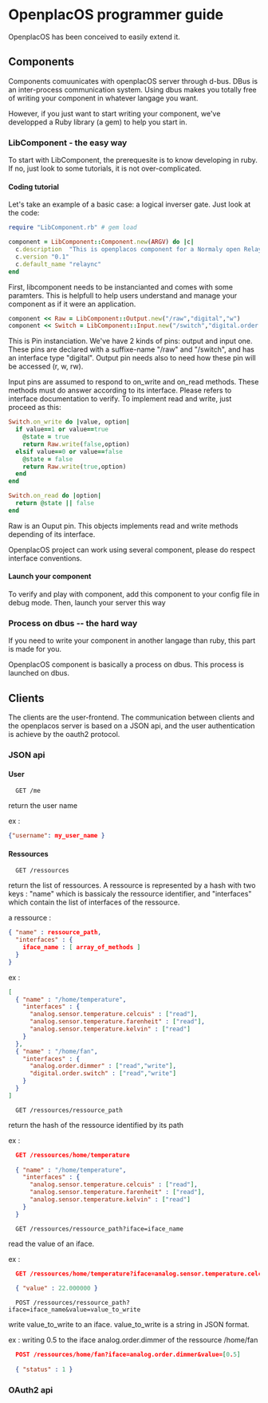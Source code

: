 # OpenplacOS programmer guide #

OpenplacOS has been conceived to easily extend it. 

## Components ##

Components comuunicates with openplacOS server through d-bus. DBus is an inter-process communication system. Using dbus makes you totally free of writing your component in whatever langage you want.

However, if you just want to start writing your component, we've developped a Ruby library (a gem) to help you start in.

### LibComponent - the easy way ###

To start with LibComponent, the prerequesite is to know developing in ruby. If no, just look to some tutorials, it is not over-complicated.

#### Coding tutorial ####

Let's take an example of a basic case: a logical inverser gate. Just look at the code:

```ruby
require "LibComponent.rb" # gem load

component = LibComponent::Component.new(ARGV) do |c|   
  c.description  "This is openplacos component for a Normaly open Relay"   
  c.version "0.1"   
  c.default_name "relaync"   
end
```

First, libcomponent needs to be instancianted and comes with some paramters. This is helpfull to help users understand and manage your component as if it were an application.

```ruby
component << Raw = LibComponent::Output.new("/raw","digital","w")
component << Switch = LibComponent::Input.new("/switch","digital.order.switch")
```

This is Pin instanciation. We've have 2 kinds of pins: output and input one. These pins are declared with a suffixe-name "/raw" and "/switch", and has an interface type "digital". Output pin needs also to need how these pin will be accessed (r, w, rw).

Input pins are assumed to respond to on_write and on_read methods. These methods must do answer according to its interface. Please refers to interface documentation to verify. To implement read and write, just proceed as this:

```ruby
Switch.on_write do |value, option|
  if value==1 or value==true
    @state = true
    return Raw.write(false,option)
  elsif value==0 or value==false
    @state = false
    return Raw.write(true,option)
  end
end

Switch.on_read do |option|
  return @state || false
end
```

Raw is an Ouput pin. This objects implements read and write methods depending of its interface.

OpenplacOS project can work using several component, please do respect interface conventions.

#### Launch your component ####

To verify and play with component, add this component to your config file in debug mode. Then, launch your server this way

### Process on dbus -- the hard way ###

If you need to write your component in another langage than ruby, this part is made for you.

OpenplacOS component is basically a process on dbus. This process is launched on dbus.

## Clients ##

The clients are the user-frontend. The communication between clients and the openplacos server is based on a JSON api, and the user authentication is achieve by the oauth2 protocol.

### JSON api ###

#### User ####
```http
  GET /me
```    
return the user name

ex : 

```json
{"username": my_user_name }
```

#### Ressources ####
```http
  GET /ressources
```    
return the list of ressources. A ressource is represented by a hash with two keys : "name" which is bassicaly the ressource identifier, and "interfaces" which contain the list of interfaces of the ressource.

a ressource :

```json
{ "name" : ressource_path,
  "interfaces" : {
    iface_name : [ array_of_methods ]
  }
}
```

ex : 

```json
[
  { "name" : "/home/temperature",
    "interfaces" : {
      "analog.sensor.temperature.celcuis" : ["read"],
      "analog.sensor.temperature.farenheit" : ["read"],
      "analog.sensor.temperature.kelvin" : ["read"]
    }
  },
  { "name" : "/home/fan",
    "interfaces" : {
      "analog.order.dimmer" : ["read","write"],
      "digital.order.switch" : ["read","write"]
    }
  }
]
```

```http
  GET /ressources/ressource_path
```    

return the hash of the ressource identified by its path

ex : 

```json
  GET /ressources/home/temperature
  
  { "name" : "/home/temperature",
    "interfaces" : {
      "analog.sensor.temperature.celcuis" : ["read"],
      "analog.sensor.temperature.farenheit" : ["read"],
      "analog.sensor.temperature.kelvin" : ["read"]
    }
  }
```

```http
  GET /ressources/ressource_path?iface=iface_name
```

read the value of an iface.

ex : 

```json
  GET /ressources/home/temperature?iface=analog.sensor.temperature.celcuis
  
  { "value" : 22.000000 } 
```

```http
  POST /ressources/ressource_path?iface=iface_name&value=value_to_write
```

write  value_to_write to an iface. value_to_write is a string in JSON format.

ex : writing 0.5 to the iface analog.order.dimmer of the ressource /home/fan

```json
  POST /ressources/home/fan?iface=analog.order.dimmer&value=[0.5]
  
  { "status" : 1 } 
```

### OAuth2 api ###
